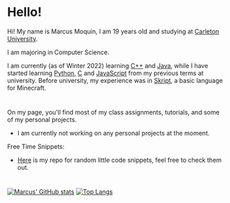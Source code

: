 # Hello!
Hi! My name is Marcus Moquin, I am 19 years old and studying at [Carleton University](https://carleton.ca/). 

I am majoring in Computer Science.

I am currently (as of Winter 2022) learning [C++](https://isocpp.org/) and [Java](https://www.java.com/en/), while I have started learning [Python](https://www.python.org/), [C](https://en.wikipedia.org/wiki/C_(programming_language)) and [JavaScript](https://www.javascript.com/) from my previous terms at university. Before university, my experience was in [Skript](https://github.com/SkriptLang/Skript), a basic language for Minecraft. 
#

On my page, you'll find most of my class assignments, tutorials, and some of my personal projects.
 - I am currently not working on any personal projects at the moment.

Free Time Snippets:
 - [Here](https://github.com/MrcsM/Code-Snippets) is my repo for random little code snippets, feel free to check them out.
#

[![Marcus' GitHub stats](https://github-readme-stats.vercel.app/api?username=mrcsm&count_private=true&show_icons=true&theme=github_dark)](https://github.com/anuraghazra/github-readme-stats)
[![Top Langs](https://github-readme-stats.vercel.app/api/top-langs/?username=mrcsm)](https://github.com/anuraghazra/github-readme-stats)
